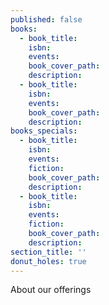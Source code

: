 ```yaml
---
published: false
books:
  - book_title:
    isbn:
    events:
    book_cover_path:
    description:
  - book_title:
    isbn:
    events:
    book_cover_path:
    description:
books_specials:
  - book_title:
    isbn:
    events:
    fiction:
    book_cover_path:
    description:
  - book_title:
    isbn:
    events:
    fiction:
    book_cover_path:
    description:
section_title: ''
donut_holes: true
---
```

About our offerings
